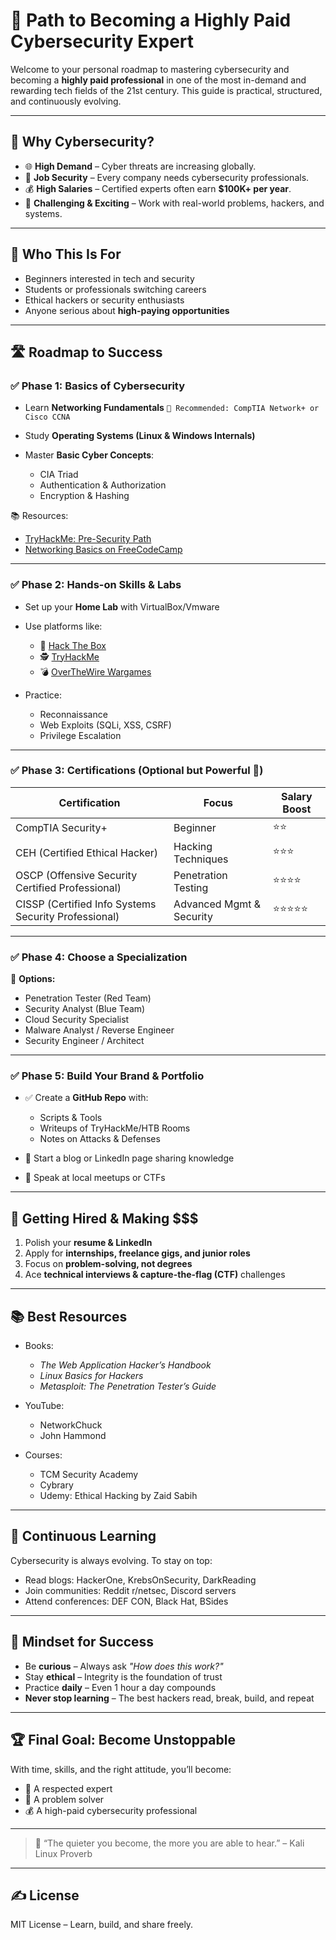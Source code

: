 # 🚀 Path to Becoming a Highly Paid Cybersecurity Expert

Welcome to your personal roadmap to mastering cybersecurity and becoming a **highly paid professional** in one of the most in-demand and rewarding tech fields of the 21st century. This guide is practical, structured, and continuously evolving.

---

## 🎯 Why Cybersecurity?

* 🌐 **High Demand** – Cyber threats are increasing globally.
* 💼 **Job Security** – Every company needs cybersecurity professionals.
* 💰 **High Salaries** – Certified experts often earn **\$100K+ per year**.
* 🧠 **Challenging & Exciting** – Work with real-world problems, hackers, and systems.

---

## 🧩 Who This Is For

* Beginners interested in tech and security
* Students or professionals switching careers
* Ethical hackers or security enthusiasts
* Anyone serious about **high-paying opportunities**

---

## 🛣️ Roadmap to Success

### ✅ Phase 1: Basics of Cybersecurity

* Learn **Networking Fundamentals**
  `📘 Recommended: CompTIA Network+ or Cisco CCNA`
* Study **Operating Systems (Linux & Windows Internals)**
* Master **Basic Cyber Concepts**:

  * CIA Triad
  * Authentication & Authorization
  * Encryption & Hashing

📚 Resources:

* [TryHackMe: Pre-Security Path](https://tryhackme.com/)
* [Networking Basics on FreeCodeCamp](https://www.freecodecamp.org/)

---

### ✅ Phase 2: Hands-on Skills & Labs

* Set up your **Home Lab** with VirtualBox/Vmware
* Use platforms like:

  * 🔐 [Hack The Box](https://www.hackthebox.com/)
  * 🕵️ [TryHackMe](https://tryhackme.com/)
  * 💣 [OverTheWire Wargames](https://overthewire.org/)
* Practice:

  * Reconnaissance
  * Web Exploits (SQLi, XSS, CSRF)
  * Privilege Escalation

---

### ✅ Phase 3: Certifications (Optional but Powerful 💪)

| Certification                                        | Focus                    | Salary Boost |
| ---------------------------------------------------- | ------------------------ | ------------ |
| CompTIA Security+                                    | Beginner                 | ⭐⭐           |
| CEH (Certified Ethical Hacker)                       | Hacking Techniques       | ⭐⭐⭐          |
| OSCP (Offensive Security Certified Professional)     | Penetration Testing      | ⭐⭐⭐⭐         |
| CISSP (Certified Info Systems Security Professional) | Advanced Mgmt & Security | ⭐⭐⭐⭐⭐        |

---

### ✅ Phase 4: Choose a Specialization

🔐 **Options:**

* Penetration Tester (Red Team)
* Security Analyst (Blue Team)
* Cloud Security Specialist
* Malware Analyst / Reverse Engineer
* Security Engineer / Architect

---

### ✅ Phase 5: Build Your Brand & Portfolio

* ✅ Create a **GitHub Repo** with:

  * Scripts & Tools
  * Writeups of TryHackMe/HTB Rooms
  * Notes on Attacks & Defenses
* 🧠 Start a blog or LinkedIn page sharing knowledge
* 🎤 Speak at local meetups or CTFs

---

## 💼 Getting Hired & Making \$\$\$

1. Polish your **resume & LinkedIn**
2. Apply for **internships, freelance gigs, and junior roles**
3. Focus on **problem-solving, not degrees**
4. Ace **technical interviews & capture-the-flag (CTF)** challenges

---

## 📚 Best Resources

* Books:

  * *The Web Application Hacker’s Handbook*
  * *Linux Basics for Hackers*
  * *Metasploit: The Penetration Tester’s Guide*
* YouTube:

  * NetworkChuck
  * John Hammond
* Courses:

  * TCM Security Academy
  * Cybrary
  * Udemy: Ethical Hacking by Zaid Sabih

---

## 🔄 Continuous Learning

Cybersecurity is always evolving. To stay on top:

* Read blogs: HackerOne, KrebsOnSecurity, DarkReading
* Join communities: Reddit r/netsec, Discord servers
* Attend conferences: DEF CON, Black Hat, BSides

---

## 🧠 Mindset for Success

* Be **curious** – Always ask *"How does this work?"*
* Stay **ethical** – Integrity is the foundation of trust
* Practice **daily** – Even 1 hour a day compounds
* **Never stop learning** – The best hackers read, break, build, and repeat

---

## 🏆 Final Goal: Become Unstoppable

With time, skills, and the right attitude, you’ll become:

* 💼 A respected expert
* 🧠 A problem solver
* 💰 A high-paid cybersecurity professional

---

> 🔐 “The quieter you become, the more you are able to hear.” – Kali Linux Proverb

---

## ✍️ License

MIT License – Learn, build, and share freely.
